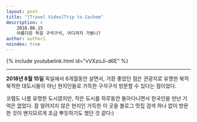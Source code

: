 ```yaml
---
layout: post
title: "[Travel Video]Trip to Cochem"
description: >
    2018.08.15  
    아름다운 독일 구석구석, 어디까지 가봤니?
author: author1
noindex: true
---
```


{% include youtubelink.html id="vVXzoJi-d6E" %}

***

__2018년 8월 15일__
독일에서 6개월동안 살면서, 가장 좋았던 점은 관광지로 유명한 북적북적한 대도시들이 아닌 현지인들로 가득한 구석구석 방문할 수 있다는 점이었다.

코헴도 나름 유명한 도시였지만, 작은 도시를 하루동안 돌아다니면서 한국인을 만난 기억은 없었다. 잘 알려지지 않은 현지인 가득한 이 곳을 블로그 맛집 검색 하나 없이 방문한 것이 왠지모르게 조금 뿌듯하기도 했던 것 같다:)